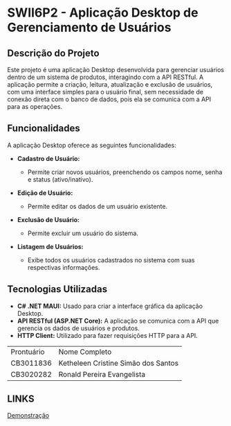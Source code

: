 # SWII6P2 - Aplicação Desktop de Gerenciamento de Usuários

## Descrição do Projeto
Este projeto é uma aplicação Desktop desenvolvida para gerenciar usuários dentro de um sistema de produtos, interagindo com a API RESTful. A aplicação permite a criação, leitura, atualização e exclusão de usuários, com uma interface simples para o usuário final, sem necessidade de conexão direta com o banco de dados, pois ela se comunica com a API para as operações.

## Funcionalidades
A aplicação Desktop oferece as seguintes funcionalidades:

- **Cadastro de Usuário:**
  - Permite criar novos usuários, preenchendo os campos nome, senha e status (ativo/inativo).
  
- **Edição de Usuário:**
  - Permite editar os dados de um usuário existente.

- **Exclusão de Usuário:**
  - Permite excluir um usuário do sistema.

- **Listagem de Usuários:**
  - Exibe todos os usuários cadastrados no sistema com suas respectivas informações.

## Tecnologias Utilizadas
- **C# .NET MAUI:** Usado para criar a interface gráfica da aplicação Desktop.
- **API RESTful (ASP.NET Core):** A aplicação se comunica com a API que gerencia os dados de usuários e produtos.
- **HTTP Client:** Utilizado para fazer requisições HTTP para a API.

<table>
  <tr>
    <td>
      Prontuário
    </td>
    <td>
      Nome Completo
    </td>
  </tr>
  <tr>
    <td>
      CB3011836
    </td>
    <td>
      Ketheleen Cristine Simão dos Santos
    </td>
  </tr>
  <tr>
    <td>
      CB3020282
    </td>
    <td>
      Ronald Pereira Evangelista
    </td>
  </tr>
</table>

<h2>LINKS</h2>
<p><a href="https://youtu.be/8ay_EC91tSA" target="_blank">Demonstração</a></p>
